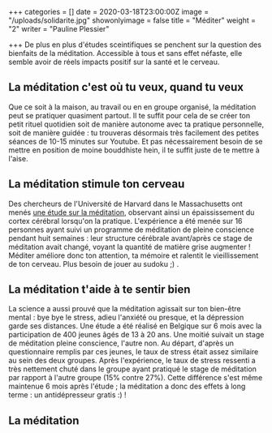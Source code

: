 +++
categories = []
date = 2020-03-18T23:00:00Z
image = "/uploads/solidarite.jpg"
showonlyimage = false
title = "Méditer"
weight = "2"
writer = "Pauline Plessier"

+++
De plus en plus d'études sceintifiques se penchent sur la question des bienfaits de la méditation. Accessible à tous et sans effet néfaste, elle semble avoir de réels impacts positif sur la santé et le cerveau. 

<!--more-->

## La méditation c'est où tu veux, quand tu veux

Que ce soit à la maison, au travail ou en en groupe organisé, la méditation peut se pratiquer quasiment partout. Il te suffit pour cela de se créer ton petit rituel quotidien soit de manière autonome avec ta pratique personnelle, soit de manière guidée : tu trouveras désormais très facilement des petites séances de 10-15 minutes sur Youtube. Et pas nécessairement besoin de se mettre en position de moine bouddhiste hein, il te suffit juste de te mettre à l'aise.

## La méditation stimule ton cerveau

Des chercheurs de l'Université de Harvard dans le Massachusetts ont menés [une étude sur la méditation](https://news.harvard.edu/gazette/story/2011/01/eight-weeks-to-a-better-brain/ "la médiation stimule le cerveau"), observant ainsi un épaississement du cortex cérébral lorsqu'on la pratique. L'expérience a été menée sur 16 personnes ayant suivi un programme de méditation de pleine conscience pendant huit semaines : leur structure cérébrale avant/après ce stage de méditation avait changé, voyant la quantité de matière grise augmenter ! Méditer améliore donc ton attention, ta mémoire et ralentit le vieillissement de ton cerveau. Plus besoin de jouer au sudoku ;) .

## La méditation t'aide à te sentir bien

La science a aussi prouvé que la méditation agissait sur ton bien-être mental : bye bye le stress, adieu l'anxiété ou presque, et la dépression garde ses distances. Une étude a été réalisé en Belgique sur 6 mois avec la participation de 400 jeunes âgés de 13 à 20 ans. Une moitié suivait un stage de méditation pleine conscience, l'autre non. Au départ, d'après un questionnaire remplis par ces jeunes, le taux de stress était assez similaire au sein des deux groupes. Après l'expérience, le taux de stress ressenti a très nettement chuté dans le groupe ayant pratiqué le stage de méditation par rapport à l'autre groupe (15% contre 27%). Cette différence s'est même maintenue 6 mois après l'étude ; la méditation a donc des effets à long terme : un antidépresseur gratis :) !

## La méditation    